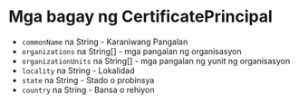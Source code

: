 # Mga bagay ng CertificatePrincipal

* `commonName` na String - Karaniwang Pangalan
* `organizations` na String[] - mga pangalan ng organisasyon
* `organizationUnits` na String[] - mga pangalan ng yunit ng organisasyon
* `locality` na String - Lokalidad
* `state` na String - Stado o probinsya
* `country` na String - Bansa o rehiyon